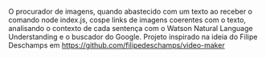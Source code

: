 O procurador de imagens, quando abastecido com um texto ao receber o comando node index.js, cospe links de imagens coerentes com o texto, analisando o contexto de cada sentença com o Watson Natural Language Understanding e o buscador do Google. Projeto inspirado na ideia do Filipe Deschamps em https://github.com/filipedeschamps/video-maker
